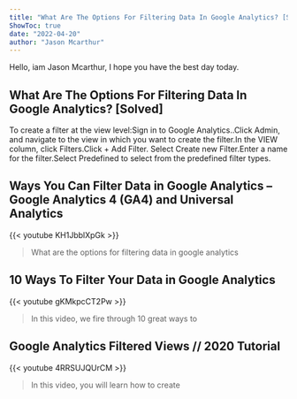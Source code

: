 ```yaml
---
title: "What Are The Options For Filtering Data In Google Analytics? [Solved]"
ShowToc: true 
date: "2022-04-20"
author: "Jason Mcarthur" 
---
```


Hello, iam Jason Mcarthur, I hope you have the best day today.
## What Are The Options For Filtering Data In Google Analytics? [Solved]
To create a filter at the view level:Sign in to Google Analytics..Click Admin, and navigate to the view in which you want to create the filter.In the VIEW column, click Filters.Click + Add Filter. 
 Select Create new Filter.Enter a name for the filter.Select Predefined to select from the predefined filter types.

## Ways You Can Filter Data in Google Analytics – Google Analytics 4 (GA4) and Universal Analytics
{{< youtube KH1JbblXpGk >}}
>What are the options for filtering data in google analytics

## 10 Ways To Filter Your Data in Google Analytics
{{< youtube gKMkpcCT2Pw >}}
>In this video, we fire through 10 great ways to 

## Google Analytics Filtered Views // 2020 Tutorial
{{< youtube 4RRSUJQUrCM >}}
>In this video, you will learn how to create 

